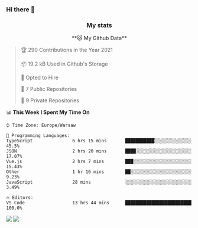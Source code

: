 ### Hi there 👋

<!--
**DamianKocjan/DamianKocjan** is a ✨ _special_ ✨ repository because its `README.md` (this file) appears on your GitHub profile.

Here are some ideas to get you started:

- 🔭 I’m currently working on ...
- 🌱 I’m currently learning ...
- 👯 I’m looking to collaborate on ...
- 🤔 I’m looking for help with ...
- 💬 Ask me about ...
- 📫 How to reach me: ...
- 😄 Pronouns: ...
- ⚡ Fun fact: ...
-->

<h3 align="center">My stats</h3>

<p align="center">
    <!--START_SECTION:waka-->
**🐱 My Github Data** 

> 🏆 290 Contributions in the Year 2021
 > 
> 📦 19.2 kB Used in Github's Storage 
 > 
> 💼 Opted to Hire
 > 
> 📜 7 Public Repositories 
 > 
> 🔑 9 Private Repositories  
 > 
📊 **This Week I Spent My Time On** 

```text
⌚︎ Time Zone: Europe/Warsaw

💬 Programming Languages: 
TypeScript               6 hrs 15 mins       ███████████░░░░░░░░░░░░░░   45.5% 
JSON                     2 hrs 20 mins       ████░░░░░░░░░░░░░░░░░░░░░   17.07% 
Vue.js                   2 hrs 7 mins        ███░░░░░░░░░░░░░░░░░░░░░░   15.43% 
Other                    1 hr 16 mins        ██░░░░░░░░░░░░░░░░░░░░░░░   9.23% 
JavaScript               28 mins             ░░░░░░░░░░░░░░░░░░░░░░░░░   3.49%

🔥 Editors: 
VS Code                  13 hrs 44 mins      █████████████████████████   100.0%

```


<!--END_SECTION:waka-->
</p>

<img align="left" src="https://github-readme-stats.vercel.app/api?username=DamianKocjan&&layout=compact&count_private=true&show_icons=true&hide_border=true&include_all_commits=true&bg_color=0D1117&title_color=FFFFFF&text_color=FFFFFF&icon_color=FFFFFF">
<img align="left" src="https://github-readme-stats.vercel.app/api/top-langs/?username=DamianKocjan&layout=compact&hide_border=true&card_width=250&bg_color=0D1117&title_color=FFFFFF&text_color=FFFFFF&icon_color=FFFFFF">
